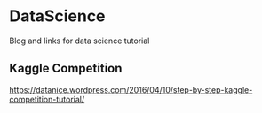 # DataScience
Blog and links for data science tutorial


## Kaggle Competition
https://datanice.wordpress.com/2016/04/10/step-by-step-kaggle-competition-tutorial/
